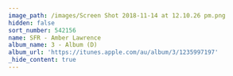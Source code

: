 ```yaml
---
image_path: /images/Screen Shot 2018-11-14 at 12.10.26 pm.png
hidden: false
sort_number: 542156
name: SFR - Amber Lawrence
album_name: 3 - Album (D)
album_url: 'https://itunes.apple.com/au/album/3/1235997197'
_hide_content: true
---
```


